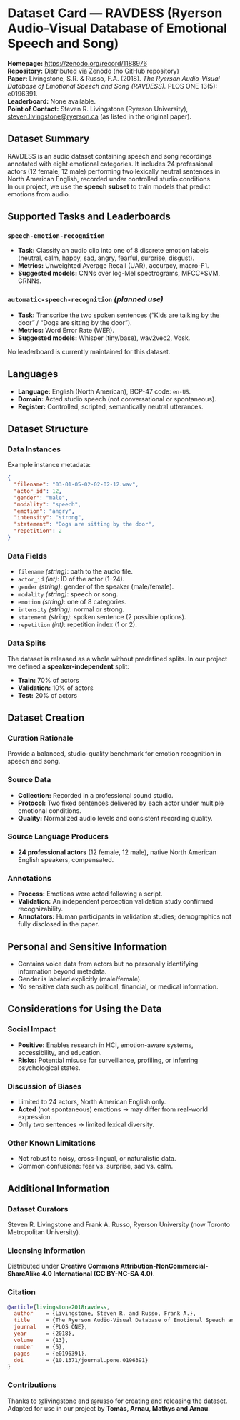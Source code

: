 # Dataset Card — RAVDESS (Ryerson Audio-Visual Database of Emotional Speech and Song)

**Homepage:** https://zenodo.org/record/1188976  
**Repository:** Distributed via Zenodo (no GitHub repository)  
**Paper:** Livingstone, S.R. & Russo, F.A. (2018). *The Ryerson Audio-Visual Database of Emotional Speech and Song (RAVDESS).* PLOS ONE 13(5): e0196391.  
**Leaderboard:** None available.  
**Point of Contact:** Steven R. Livingstone (Ryerson University), steven.livingstone@ryerson.ca (as listed in the original paper).

## Dataset Summary
RAVDESS is an audio dataset containing speech and song recordings annotated with eight emotional categories. It includes 24 professional actors (12 female, 12 male) performing two lexically neutral sentences in North American English, recorded under controlled studio conditions.  
In our project, we use the **speech subset** to train models that predict emotions from audio.

## Supported Tasks and Leaderboards
### `speech-emotion-recognition`
- **Task:** Classify an audio clip into one of 8 discrete emotion labels (neutral, calm, happy, sad, angry, fearful, surprise, disgust).  
- **Metrics:** Unweighted Average Recall (UAR), accuracy, macro-F1.  
- **Suggested models:** CNNs over log-Mel spectrograms, MFCC+SVM, CRNNs.

### `automatic-speech-recognition` *(planned use)*
- **Task:** Transcribe the two spoken sentences (“Kids are talking by the door” / “Dogs are sitting by the door”).  
- **Metrics:** Word Error Rate (WER).  
- **Suggested models:** Whisper (tiny/base), wav2vec2, Vosk.

No leaderboard is currently maintained for this dataset.

## Languages
- **Language:** English (North American), BCP-47 code: `en-US`.  
- **Domain:** Acted studio speech (not conversational or spontaneous).  
- **Register:** Controlled, scripted, semantically neutral utterances.

## Dataset Structure
### Data Instances
Example instance metadata:
```json
{
  "filename": "03-01-05-02-02-02-12.wav",
  "actor_id": 12,
  "gender": "male",
  "modality": "speech",
  "emotion": "angry",
  "intensity": "strong",
  "statement": "Dogs are sitting by the door",
  "repetition": 2
}
```

### Data Fields
- `filename` *(string)*: path to the audio file.  
- `actor_id` *(int)*: ID of the actor (1–24).  
- `gender` *(string)*: gender of the speaker (male/female).  
- `modality` *(string)*: speech or song.  
- `emotion` *(string)*: one of 8 categories.  
- `intensity` *(string)*: normal or strong.  
- `statement` *(string)*: spoken sentence (2 possible options).  
- `repetition` *(int)*: repetition index (1 or 2).

### Data Splits
The dataset is released as a whole without predefined splits. In our project we defined a **speaker-independent** split:  
- **Train:** 70% of actors  
- **Validation:** 10% of actors  
- **Test:** 20% of actors

## Dataset Creation
### Curation Rationale
Provide a balanced, studio-quality benchmark for emotion recognition in speech and song.

### Source Data
- **Collection:** Recorded in a professional sound studio.  
- **Protocol:** Two fixed sentences delivered by each actor under multiple emotional conditions.  
- **Quality:** Normalized audio levels and consistent recording quality.

### Source Language Producers
- **24 professional actors** (12 female, 12 male), native North American English speakers, compensated.

### Annotations
- **Process:** Emotions were acted following a script.  
- **Validation:** An independent perception validation study confirmed recognizability.  
- **Annotators:** Human participants in validation studies; demographics not fully disclosed in the paper.

## Personal and Sensitive Information
- Contains voice data from actors but no personally identifying information beyond metadata.  
- Gender is labeled explicitly (male/female).  
- No sensitive data such as political, financial, or medical information.

## Considerations for Using the Data
### Social Impact
- **Positive:** Enables research in HCI, emotion-aware systems, accessibility, and education.  
- **Risks:** Potential misuse for surveillance, profiling, or inferring psychological states.

### Discussion of Biases
- Limited to 24 actors, North American English only.  
- **Acted** (not spontaneous) emotions → may differ from real-world expression.  
- Only two sentences → limited lexical diversity.

### Other Known Limitations
- Not robust to noisy, cross-lingual, or naturalistic data.  
- Common confusions: fear vs. surprise, sad vs. calm.

## Additional Information
### Dataset Curators
Steven R. Livingstone and Frank A. Russo, Ryerson University (now Toronto Metropolitan University).

### Licensing Information
Distributed under **Creative Commons Attribution-NonCommercial-ShareAlike 4.0 International (CC BY-NC-SA 4.0)**.

### Citation
```bibtex
@article{livingstone2018ravdess,
  author    = {Livingstone, Steven R. and Russo, Frank A.},
  title     = {The Ryerson Audio-Visual Database of Emotional Speech and Song (RAVDESS)},
  journal   = {PLOS ONE},
  year      = {2018},
  volume    = {13},
  number    = {5},
  pages     = {e0196391},
  doi       = {10.1371/journal.pone.0196391}
}
```

### Contributions
Thanks to @livingstone and @russo for creating and releasing the dataset. Adapted for use in our project by **Tomàs, Arnau, Mathys and Arnau**.
